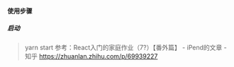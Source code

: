
#### 使用步骤
##### 启动
> yarn start
参考：React入门的家庭作业（7?）【番外篇】 - iPend的文章 - 知乎
https://zhuanlan.zhihu.com/p/69939227

